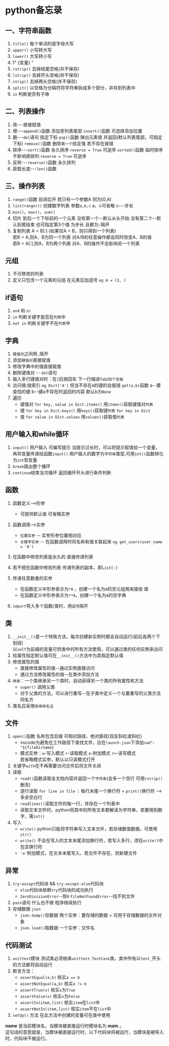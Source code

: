 # python备忘录

## 一、字符串函数
  1. `title()`  每个单词的首字母大写
  2. `upper()`  小写转大写
  3. `lower()`  大写转小写
  4. f" {变量}  "
  5. `rstrip()` 去掉结尾空格(并不保存)
  6. `lstrip()` 去掉开头空格(并不保存)
  7. `strip()` 去掉两头空格(并不保存)
  8. `split()` 以空格为分隔符将字符串拆成多个部分，并存到列表中
  9. `in` 判断是否有子串

## 二、列表操作
  1. 改---直接赋值
  2. 增---`append()`函数 添加至列表尾部
             `insert()`函数 可选择添加位置
  3. 删---`del`语句 指定下标
             `pop()`函数 弹出元素值 并返回(默认列表尾部，可指定下标)
             `remove()`函数 删除`第一个`给定值  若不存在报错
  4. 排序---`sort()`函数 永久排序  `reverse = True` 可逆序
                 `sorted()`函数 临时排序 不影响原排列  `reverse = True` 可逆序
  5. 反转---`reverse()`函数 永久排列
  6. 获取长度---`len()`函数

## 三、操作列表
  1. `range()`函数  前闭后开  若只有一个参数A 则为[0,A)
  2. `list(range())` 创建数字列表 参数`a,b,c` a、c可省略  c---步长
  3. `min()`、`max()`、`sum()`
  4. 切片 到后一个下标前的一个元素
                 没有第一个--默认从头开始
                 没有第二个--默认到尾结束
                 也可指定第3个值 为步长 且都为`:`隔开
  5. 复制列表   A = B[:] (如果仅A = B，则只得到一个列表)  
                 若B = A,则A、B为同一个列表 对A/B的任意操作都会同时改变A、B的值    
                 若B = A[:],则A、B为两个列表 对A、B的操作不会影响另一个列表

## 元组
  1. 不可修改的列表
  2. 定义只包含一个元素的元组 在元素后加逗号 `eg A = (3, )`

## if语句
  1. `and` 和 `or`
  2. `in` 判断关键字是否在`列表`中
  3. `not in` 判断关键字不在`列表`中

## 字典
  1. `键值对`之间用`,`隔开
  2. 添加`键值对`直接赋值
  3. 修改字典中的值直接赋值
  4. 删除键值对 -- `del`语句
  5. 输入多行键值对时：在`{`后按回车 下一行缩进`Tab`/`四个空格`
  6. 访问值:按索引 `eg Dict['A']` 但当不存在`A`的键的会报错
                       `get(a,b)`函数  a--要查找的键  b--键a不存在时返回的内容 默认b为`None`
  7. 遍历  
        - 键值对 `for key, value in Dict.items()` 用`items()`获取键值对`列表`
        - 键 `for key in Dict.keys()`  用`keys()`获取键`列表`
             `for key in Dict`
        - 值 `for value in DIct.values` 用`values()`获取值`列表`

## 用户输入和while循环
  1. `input()` 用户输入 可编写提示
              当提示过长时，可以将提示赋值给一个变量，再将变量传递给函数`input()`
              用户输入的数字为`字符串`类型,可用`int()`函数转化为`int`型变量
  2. `break`跳出整个循环
  3. `continue`结束当次循环 返回循环开头进行条件判断

## 函数
  1. 函数定义-->形参
     - 可提供默认值 可省略实参
  2. 函数调用-->实参
     - `位置实参` -- 实参形参位置相对应
     - `关键字实参` -- 在函数调用时将名称和值关联起来 `eg get_users(user_name = 'A')`
    
  3. 在函数中修改列表是永久的 直接传递列表
  4. 若不想在函数中修改列表 传递列表的副本，即`List[:]`
  5. 传递任意数量的实参
     - 在函数定义中形参表示为`*A` ，创建一个名为`A`的空元组用来接收
     值
     - 在函数定义中形参表示为`**A`，创建一个名为`A`的空字典
  6. `import`导入多个函数/类时，用`逗号`隔开
## 类
  1. `__init__()`是一个特殊方法，每次创建新实例时都会自动运行(前后各两个下划线)  
     以`self`为前缀的变量可供类中的所有方法使用，可以通过类的任何实例来访问
  2. 给属性指定默认值可在`__init__()`方法中为其指定默认值
  3. 修改属性的值
     - 直接修改属性的值--通过实例直接访问
     - 通过方法修改属性的值--在类中添加方法
  4. `继承`：一个类继承另一个类时，自动获得另一个类的所有属性和方法
     - `super()` 调用父类
     - 对于父类的方法，可以进行重写--在子类中定义一个与要重写的父类方法同名方
  5. 类名应采用`驼峰命名法`

## 文件
  1. `open()`函数 名称包含后缀 可相对路径、绝对路径(双反斜杠或斜杠)
     - vscode为避免在工作路径下查找文件，应在`launch.json`下添加`cwd": "${fileDirname}`
     - 模式实参：`w`-写入模式   `r`-读取模式    `a`-附加模式   `r+`-读写模式  
                 若省略模式实参，默认以只读模式打开 
  2. 关键字`with`在不再需要访问文件后将文件关闭
  3. 读取  
     - `read()`函数读取全文档内容并返回一个`字符串`(会多一个空行 可用`rstrip()`删去)
     - 逐行读取 `for line in file :` 每行末尾一个换行符 + `print()`换行符 -->多余空白行
     - `readlines()`读取文件的每一行，并存在一个列表中
     - 读取文本文件时，python将其中的所有文本都解读为字符串，若要用到数字，需`int()`
  4. 写入
     - `write()` python只能将字符串写入文本文件，若存储数值数据，可使用`str()`
     - `write()` 不会在写入的文本末尾添加换行符，若写入多行，须在`write()`中包含换行符
     - `'a'`附加模式，在文本末尾写入，若文件不存在，则新建文件

## 异常
  1. `try-except`代码块 && `try-except-else`代码块
     - `else`代码块依赖`try`代码块的成功执行
     - `ZeroDivisionError`--除`0`     `FileNotFoundError`--找不到文件
  2. `pass`语句 什么也不做 程序继续执行
  3. 存储数据 `json`
     - `json.dump()`存数据 两个实参：要存储的数据 + 可用于存储数据的文件对象
     - `json.load()`取数据 一个实参：文件名
  
## 代码测试
  1. `unittest`模块 测试类必须继承`unittest.TestCase`类，类中所有以`test_`开头的方法都将自动运行
  2. 断言方法：
     - `assertEqual(a,b)` 核实`a == b`
     - `assertNotEqual(a,b)` 核实`a != b`
     - `assertTrue(x)` 核实`x`为`True`
     - `assertFalse(x)` 核实`x`为`False`
     - `assertIn(item,list)` 核实`item`在`list`中
     - `assertNotIn(item,list)` 核实`item`不在`list`中 
   3. `setUp()` 方法 在此方法中创建的变量可在类中使用


   __name__ 是当前模块名，当模块被直接运行时模块名为 __main__ 。  
  这句话的意思就是，当模块被直接运行时，以下代码块将被运行，当模块是被导入时，代码块不被运行。



  
       
